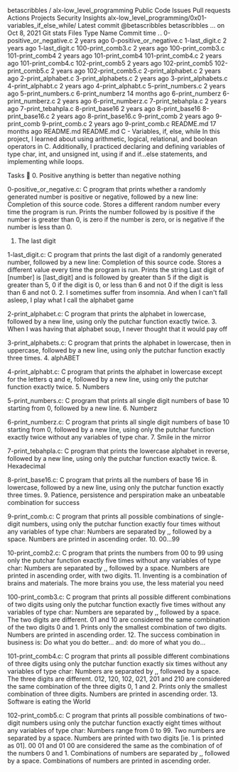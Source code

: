 
betascribbles
/
alx-low_level_programming
Public
Code
Issues
Pull requests
Actions
Projects
Security
Insights
alx-low_level_programming/0x01-variables_if_else_while/
Latest commit
@betascribbles
betascribbles
…
on Oct 8, 2021
Git stats
Files
Type
Name
Commit time
. .
0-positive_or_negative.c
2 years ago
0-positive_or_negative.c
1-last_digit.c
2 years ago
1-last_digit.c
100-print_comb3.c
2 years ago
100-print_comb3.c
101-print_comb4
2 years ago
101-print_comb4
101-print_comb4.c
2 years ago
101-print_comb4.c
102-print_comb5
2 years ago
102-print_comb5
102-print_comb5.c
2 years ago
102-print_comb5.c
2-print_alphabet.c
2 years ago
2-print_alphabet.c
3-print_alphabets.c
2 years ago
3-print_alphabets.c
4-print_alphabt.c
2 years ago
4-print_alphabt.c
5-print_numbers.c
2 years ago
5-print_numbers.c
6-print_numberz
14 months ago
6-print_numberz
6-print_numberz.c
2 years ago
6-print_numberz.c
7-print_tebahpla.c
2 years ago
7-print_tebahpla.c
8-print_base16
2 years ago
8-print_base16
8-print_base16.c
2 years ago
8-print_base16.c
9-print_comb
2 years ago
9-print_comb
9-print_comb.c
2 years ago
9-print_comb.c
README.md
17 months ago
README.md
README.md
C - Variables, if, else, while
In this project, I learned about using arithmetic, logical, relational, and boolean operators in C. Additionally, I practiced declaring and defining variables of type char, int, and unsigned int, using if and if...else statements, and implementing while loops.

Tasks 📃
0. Positive anything is better than negative nothing

0-positive_or_negative.c: C program that prints whether a randomly generated number is positive or negative, followed by a new line:
Completion of this source code.
Stores a different random number every time the program is run.
Prints the number followed by is positive if the number is greater than 0, is zero if the number is zero, or is negative if the number is less than 0.
1. The last digit

1-last_digit.c: C program that prints the last digit of a randomly generated number, followed by a new line:
Completion of this source code.
Stores a different value every time the program is run.
Prints the string Last digit of [number] is [last_digit] and is followed by greater than 5 if the digit is greater than 5, 0 if the digit is 0, or less than 6 and not 0 if the digit is less than 6 and not 0.
2. I sometimes suffer from insomnia. And when I can't fall asleep, I play what I call the alphabet game

2-print_alphabet.c: C program that prints the alphabet in lowercase, followed by a new line, using only the putchar function exactly twice.
3. When I was having that alphabet soup, I never thought that it would pay off

3-print_alphabets.c: C program that prints the alphabet in lowercase, then in uppercase, followed by a new line, using only the putchar function exactly three times.
4. alphABET

4-print_alphabt.c: C program that prints the alphabet in lowercase except for the letters q and e, followed by a new line, using only the putchar function exactly twice.
5. Numbers

5-print_numbers.c: C program that prints all single digit numbers of base 10 starting from 0, followed by a new line.
6. Numberz

6-print_numberz.c: C program that prints all single digit numbers of base 10 starting from 0, followed by a new line, using only the putchar function exactly twice without any variables of type char.
7. Smile in the mirror

7-print_tebahpla.c: C program that prints the lowercase alphabet in reverse, followed by a new line, using only the putchar function exactly twice.
8. Hexadecimal

8-print_base16.c: C program that prints all the numbers of base 16 in lowercase, followed by a new line, using only the putchar function exactly three times.
9. Patience, persistence and perspiration make an unbeatable combination for success

9-print_comb.c: C program that prints all possible combinations of single-digit numbers, using only the putchar function exactly four times without any variables of type char:
Numbers are separated by ,, followed by a space.
Numbers are printed in ascending order.
10. 00...99

10-print_comb2.c: C program that prints the numbers from 00 to 99 using only the putchar function exactly five times without any variables of type char:
Numbers are separated by ,, followed by a space.
Numbers are printed in ascending order, with two digits.
11. Inventing is a combination of brains and materials. The more brains you use, the less material you need

100-print_comb3.c: C program that prints all possible different combinations of two digits using only the putchar function exactly five times without any variables of type char:
Numbers are separated by ,, followed by a space.
The two digits are different.
01 and 10 are considered the same combination of the two digits 0 and 1.
Prints only the smallest combination of two digits.
Numbers are printed in ascending order.
12. The success combination in business is: Do what you do better... and: do more of what you do...

101-print_comb4.c: C program that prints all possible different combinations of three digits using only the putchar function exactly six times without any variables of type char:
Numbers are separated by ,, followed by a space.
The three digits are different.
012, 120, 102, 021, 201 and 210 are considered the same combination of the three digits 0, 1 and 2.
Prints only the smallest combination of three digits.
Numbers are printed in ascending order.
13. Software is eating the World

102-print_comb5.c: C program that prints all possible combinations of two-digit numbers using only the putchar function exactly eight times without any variables of type char:
Numbers range from 0 to 99.
Two numbers are separated by a space.
Numbers are printed with two digits [ie. 1 is printed as 01].
00 01 and 01 00 are considered the same as the combination of of the numbers 0 and 1.
Combinations of numbers are separated by ,, followed by a space.
Combinations of numbers are printed in ascending order.

